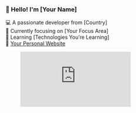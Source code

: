 ### 👋 Hello! I'm [Your Name]  
💻 A passionate developer from [Country]  
🎯 Currently focusing on [Your Focus Area]  
🌱 Learning [Technologies You’re Learning]  
🔗 [Your Personal Website](https://yourwebsite.com)

<figure><embed src="https://wakatime.com/share/@LeoChoi/e5a4125d-75fa-43ad-b84d-b5ed048f839c.svg"></embed></figure>
